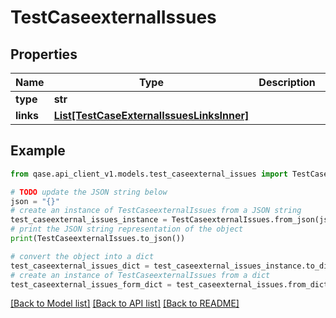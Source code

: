 # TestCaseexternalIssues


## Properties

Name | Type | Description | Notes
------------ | ------------- | ------------- | -------------
**type** | **str** |  | 
**links** | [**List[TestCaseExternalIssuesLinksInner]**](TestCaseExternalIssuesLinksInner.md) |  | 

## Example

```python
from qase.api_client_v1.models.test_caseexternal_issues import TestCaseexternalIssues

# TODO update the JSON string below
json = "{}"
# create an instance of TestCaseexternalIssues from a JSON string
test_caseexternal_issues_instance = TestCaseexternalIssues.from_json(json)
# print the JSON string representation of the object
print(TestCaseexternalIssues.to_json())

# convert the object into a dict
test_caseexternal_issues_dict = test_caseexternal_issues_instance.to_dict()
# create an instance of TestCaseexternalIssues from a dict
test_caseexternal_issues_form_dict = test_caseexternal_issues.from_dict(test_caseexternal_issues_dict)
```
[[Back to Model list]](../README.md#documentation-for-models) [[Back to API list]](../README.md#documentation-for-api-endpoints) [[Back to README]](../README.md)


